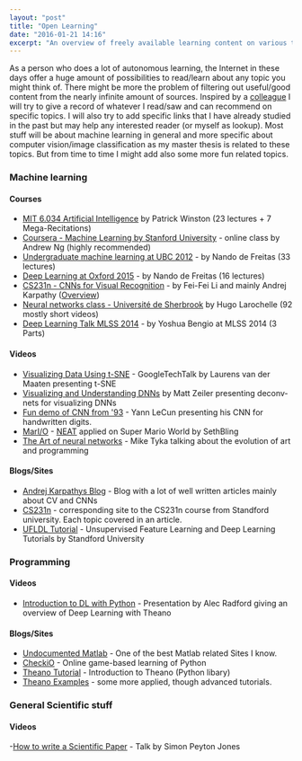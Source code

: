 ```yaml
---
layout: "post"
title: "Open Learning"
date: "2016-01-21 14:16"
excerpt: "An overview of freely available learning content on various topics (though mainly machine learning)."
---
```

As a person who does a lot of autonomous learning, the Internet in these days offer a huge amount of possibilities to read/learn about any topic you might think of. There might be more the problem of filtering out useful/good content from the nearly infinite amount of sources. Inspired by a [colleague](https://github.com/danklotz/openLearning) I will try to give a record of whatever I read/saw and can recommend on specific topics. I will also try to add specific links that I have already studied in the past but may help any interested reader (or myself as lookup). Most stuff will be about machine learning in general and more specific about computer vision/image classification as my master thesis is related to these topics. But from time to time I might add also some more fun related topics.


### Machine learning

#### Courses
- [MIT 6.034 Artificial Intelligence](https://www.youtube.com/playlist?list=PLUl4u3cNGP63gFHB6xb-kVBiQHYe_4hSi) by Patrick Winston (23 lectures + 7 Mega-Recitations)
- [Coursera - Machine Learning by Stanford University](https://www.coursera.org/learn/machine-learning/) - online class by Andrew Ng (highly recommended)
- [Undergraduate machine learning at UBC 2012](https://www.youtube.com/playlist?list=PLE6Wd9FR--Ecf_5nCbnSQMHqORpiChfJf) - by Nando de Freitas (33 lectures)
- [Deep Learning at Oxford 2015](https://www.youtube.com/playlist?list=PLE6Wd9FR--EfW8dtjAuPoTuPcqmOV53Fu) - by Nando de Freitas (16 lectures)
- [CS231n - CNNs for Visual Recognition](https://www.youtube.com/playlist?list=PLkt2uSq6rBVctENoVBg1TpCC7OQi31AlC) - by Fei-Fei Li and mainly Andrej Karpathy ([Overview](http://cs231n.github.io/))
- [Neural networks class - Université de Sherbrook](https://www.youtube.com/playlist?list=PL6Xpj9I5qXYEcOhn7TqghAJ6NAPrNmUBH) by Hugo Larochelle (92 mostly short videos)
- [Deep Learning Talk MLSS 2014](https://www.youtube.com/playlist?list=PLf6wdSFWPsFiPs618yY1zaQOxlWiqnXsO) - by Yoshua Bengio at MLSS 2014 (3 Parts)

#### Videos
- [Visualizing Data Using t-SNE](https://www.youtube.com/watch?v=RJVL80Gg3lA) - GoogleTechTalk by Laurens van der Maaten presenting t-SNE
- [Visualizing and Understanding DNNs](https://www.youtube.com/watch?v=ghEmQSxT6tw) by Matt Zeiler presenting deconv-nets for visualizing DNNs
- [Fun demo of CNN from '93](https://www.youtube.com/watch?v=FwFduRA_L6Q) - Yann LeCun presenting his CNN for handwritten digits.
- [MarI/O](https://www.youtube.com/watch?v=qv6UVOQ0F44) - [NEAT](http://nn.cs.utexas.edu/downloads/papers/stanley.ec02.pdf) applied on Super Mario World by SethBling
- [The Art of neural networks](https://www.youtube.com/watch?v=0qVOUD76JOg) - Mike Tyka talking about the evolution of art and programming

#### Blogs/Sites
- [Andrej Karpathys Blog](kaparthy.github.io) - Blog with a lot of well written articles mainly about CV and CNNs
- [CS231n](cs231n.github.io) - corresponding site to the CS231n course from Standford university. Each topic covered in an article.
- [UFLDL Tutorial](http://ufldl.stanford.edu/tutorial/) - Unsupervised Feature Learning and Deep Learning Tutorials by Standford University


### Programming

#### Videos
- [Introduction to DL with Python](https://www.youtube.com/watch?v=S75EdAcXHKk) - Presentation by Alec Radford giving an overview of Deep Learning with Theano

#### Blogs/Sites
- [Undocumented Matlab](http://undocumentedmatlab.com/) - One of the best Matlab related Sites I know.
- [CheckiO](https://www.checkio.org) - Online game-based learning of Python
- [Theano Tutorial](http://deeplearning.net/software/theano/tutorial/) - Introduction to Theano (Python libary)
- [Theano Examples](http://deeplearning.net/tutorial/) - some more applied, though advanced tutorials.


### General Scientific stuff

#### Videos
-[How to write a Scientific Paper](https://www.youtube.com/watch?v=g3dkRsTqdDA) - Talk by Simon Peyton Jones

